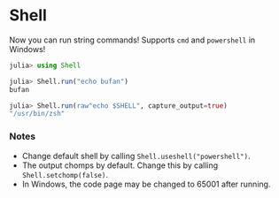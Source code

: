 # Shell

Now you can run string commands!
Supports `cmd` and `powershell` in Windows!

```julia
julia> using Shell

julia> Shell.run("echo bufan")
bufan

julia> Shell.run(raw"echo $SHELL", capture_output=true)
"/usr/bin/zsh"
```

### Notes

* Change default shell by calling `Shell.useshell("powershell")`.
* The output chomps by default. Change this by calling `Shell.setchomp(false)`.
* In Windows, the code page may be changed to 65001 after running.
